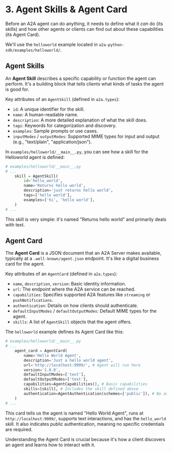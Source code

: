 # 3. Agent Skills & Agent Card

Before an A2A agent can do anything, it needs to define what it _can_ do (its skills) and how other agents or clients can find out about these capabilities (its Agent Card).

We'll use the `helloworld` example located in `a2a-python-sdk/examples/helloworld/`.

## Agent Skills

An **Agent Skill** describes a specific capability or function the agent can perform. It's a building block that tells clients what kinds of tasks the agent is good for.

Key attributes of an `AgentSkill` (defined in `a2a.types`):

- `id`: A unique identifier for the skill.
- `name`: A human-readable name.
- `description`: A more detailed explanation of what the skill does.
- `tags`: Keywords for categorization and discovery.
- `examples`: Sample prompts or use cases.
- `inputModes` / `outputModes`: Supported MIME types for input and output (e.g., "text/plain", "application/json").

In `examples/helloworld/__main__.py`, you can see how a skill for the Helloworld agent is defined:

```python { .no-copy }
# examples/helloworld/__main__.py
# ...
    skill = AgentSkill(
        id='hello_world',
        name='Returns hello world',
        description='just returns hello world',
        tags=['hello world'],
        examples=['hi', 'hello world'],
    )
# ...
```

This skill is very simple: it's named "Returns hello world" and primarily deals with text.

## Agent Card

The **Agent Card** is a JSON document that an A2A Server makes available, typically at a `.well-known/agent.json` endpoint. It's like a digital business card for the agent.

Key attributes of an `AgentCard` (defined in `a2a.types`):

- `name`, `description`, `version`: Basic identity information.
- `url`: The endpoint where the A2A service can be reached.
- `capabilities`: Specifies supported A2A features like `streaming` or `pushNotifications`.
- `authentication`: Details on how clients should authenticate.
- `defaultInputModes` / `defaultOutputModes`: Default MIME types for the agent.
- `skills`: A list of `AgentSkill` objects that the agent offers.

The `helloworld` example defines its Agent Card like this:

```python { .no-copy }
# examples/helloworld/__main__.py
# ...
    agent_card = AgentCard(
        name='Hello World Agent',
        description='Just a hello world agent',
        url='http://localhost:9999/', # Agent will run here
        version='1.0.0',
        defaultInputModes=['text'],
        defaultOutputModes=['text'],
        capabilities=AgentCapabilities(), # Basic capabilities
        skills=[skill], # Includes the skill defined above
        authentication=AgentAuthentication(schemes=['public']), # No auth needed
    )
# ...
```

This card tells us the agent is named "Hello World Agent", runs at `http://localhost:9999/`, supports text interactions, and has the `hello_world` skill. It also indicates public authentication, meaning no specific credentials are required.

Understanding the Agent Card is crucial because it's how a client discovers an agent and learns how to interact with it.
